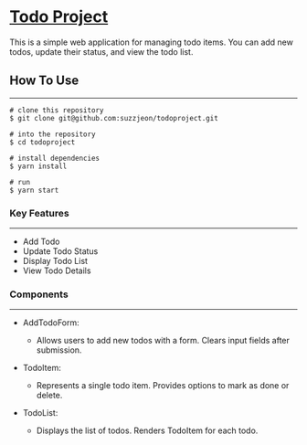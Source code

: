 # [Todo Project](https://todoproject-suzzjeon.vercel.app/)

This is a simple web application for managing todo items. You can add new todos, update their status, and view the todo list.

## How To Use

---

```
# clone this repository
$ git clone git@github.com:suzzjeon/todoproject.git

# into the repository
$ cd todoproject

# install dependencies
$ yarn install

# run
$ yarn start
```

### Key Features

---

- Add Todo
- Update Todo Status
- Display Todo List
- View Todo Details

### Components

---

- AddTodoForm:

  - Allows users to add new todos with a form. Clears input fields after submission.

- TodoItem:

  - Represents a single todo item. Provides options to mark as done or delete.

- TodoList:

  - Displays the list of todos. Renders TodoItem for each todo.
